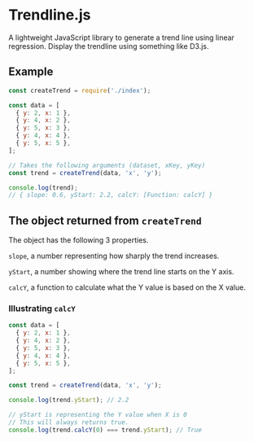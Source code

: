 # Trendline.js

A lightweight JavaScript library to generate a trend line using linear regression. Display the trendline using something like D3.js.

## Example

```js
const createTrend = require('./index');

const data = [
  { y: 2, x: 1 },
  { y: 4, x: 2 },
  { y: 5, x: 3 },
  { y: 4, x: 4 },
  { y: 5, x: 5 },
];

// Takes the following arguments (dataset, xKey, yKey)
const trend = createTrend(data, 'x', 'y');

console.log(trend);
// { slope: 0.6, yStart: 2.2, calcY: [Function: calcY] }
```

## The object returned from `createTrend`

The object has the following 3 properties.

`slope`, a number representing how sharply the trend increases.

`yStart`, a number showing where the trend line starts on the Y axis.

`calcY`, a function to calculate what the Y value is based on the X value.

### Illustrating `calcY`

```js
const data = [
  { y: 2, x: 1 },
  { y: 4, x: 2 },
  { y: 5, x: 3 },
  { y: 4, x: 4 },
  { y: 5, x: 5 },
];

const trend = createTrend(data, 'x', 'y');

console.log(trend.yStart); // 2.2

// yStart is representing the Y value when X is 0
// This will always returns true.
console.log(trend.calcY(0) === trend.yStart); // True
```
